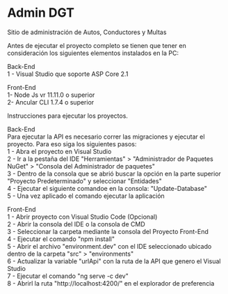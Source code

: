 # Admin DGT

Sitio de administración de Autos, Conductores y Multas

Antes de ejecutar el proyecto completo se tienen que tener en consideración los siguientes elementos instalados en la PC:

Back-End <br />
1 - Visual Studio que soporte ASP Core 2.1

Front-End <br />
1- Node Js vr 11.11.0 o superior <br />
2- Ancular CLI 1.7.4 o superior <br />

Instrucciones para ejecutar los proyectos. <br />

Back-End <br />
Para ejecutar la API es necesario correr las migraciones y ejecutar el proyecto. Para eso siga los siguientes pasos: <br />
1 - Abra el proyecto en Visual Studio <br />
2 - Ir a la pestaña del IDE "Herramientas" > "Administrador de Paquetes NuGet" > "Consola del Administrador de paquetes" <br />
3 - Dentro de la consola que se abrió buscar la opción en la parte superior "Proyecto Predeterminado" y seleccionar "Entidades" <br />
4 - Ejecutar el siguiente comandoe en la consola: "Update-Database" <br />
5 - Una vez aplicado el comando ejecutar la aplicación <br /> 

Front-End <br />
1 - Abrir proyecto con Visual Studio Code (Opcional) <br />
2 - Abrir la consola del IDE o la consola de CMD <br />
3 - Seleccionar la carpeta mediante la consola del Proyecto Front-End <br />
4 - Ejecutar el comando "npm install" <br />
5 - Abrir el archivo "environment.dev" con el IDE seleccionado ubicado dentro de la carpeta "src" > "environments" <br />
6 - Actualizar la variable "urlApi" con la ruta de la API que genero el Visual Studio  <br />
7 - Ejecutar el comando "ng serve -c dev" <br />
8 - Abrirl la ruta "http://localhost:4200/" en el explorador de preferencia 
